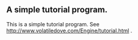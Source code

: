## A simple tutorial program.

This is a simple tutorial program. See http://www.volatiledove.com/Engine/tutorial.html .
